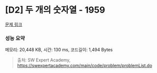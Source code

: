 # [D2] 두 개의 숫자열 - 1959 

[문제 링크](https://swexpertacademy.com/main/code/problem/problemDetail.do?contestProbId=AV5PpoFaAS4DFAUq) 

### 성능 요약

메모리: 20,448 KB, 시간: 130 ms, 코드길이: 1,494 Bytes



> 출처: SW Expert Academy, https://swexpertacademy.com/main/code/problem/problemList.do